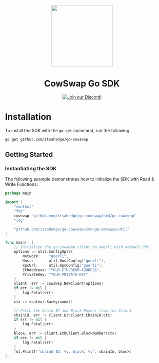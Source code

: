 <p align="center">
<br />
<a href="#"><img src="https://cow.fi/images/logo-light.svg" width="200" alt=""/></a>
<br />
</p>
<h1 align="center">CowSwap Go SDK</h1>
<p align="center">
<a href="https://discord.com/invite/cowprotocol"><img alt="Join our Discord!" src="https://img.shields.io/discord/869166959739170836.svg?color=7289da&label=discord&logo=discord&style=flat"/></a>
</p>

# Installation

To install the SDK with the `go get` command, run the following:

```bash
go get github.com/itsahedge/go-cowswap
```

## Getting Started


### Instantiating the SDK




The following example demonstrates how to initialize the SDK with Read & Write Functions:

```go
package main

import (
	"context"
	"fmt"
	cowswap "github.com/itsahedge/go-cowswap/cmd/go-cowswap"
	"log"

	"github.com/itsahedge/go-cowswap/cmd/go-cowswap/util"
)

func main() {
	// Initialize the go-cowswap client on Goerli with default RPC
	options := util.ConfigOpts{
		Network:    "goerli",
		Host:       util.HostConfig["goerli"],
		RpcUrl:     util.RpcConfig["goerli"],
		EthAddress: "YOUR-ETHEREUM-ADDRESS",
		PrivateKey: "YOUR-PRIVATE-KEY",
	}
	client, err := cowswap.NewClient(options)
	if err != nil {
		log.Fatal(err)
	}
	ctx := context.Background()

	// Fetch the Chain ID and Block Number from the Client
	chainId, err := client.EthClient.ChainID(ctx)
	if err != nil {
		log.Fatal(err)
	}
	block, err := client.EthClient.BlockNumber(ctx)
	if err != nil {
		log.Fatal(err)
	}
	fmt.Printf("chaind ID: %v, block: %v", chainId, block)
}
```



